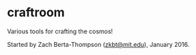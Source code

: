 # craftroom
Various tools for crafting the cosmos!

Started by Zach Berta-Thompson (zkbt@mit.edu), January 2016.
